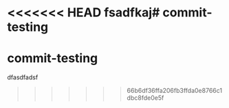 <<<<<<< HEAD
fsadfkaj# commit-testing
=======
# commit-testing
dfasdfadsf
>>>>>>> 66b6df36ffa206fb3ffda0e8766c1dbc8fde0e5f
